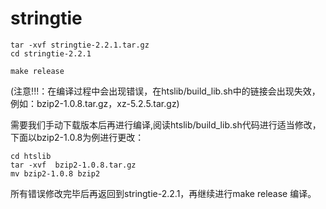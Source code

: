 # stringtie

```
tar -xvf stringtie-2.2.1.tar.gz
cd stringtie-2.2.1

make release
```

(注意!!!：在编译过程中会出现错误，在htslib/build_lib.sh中的链接会出现失效，例如：bzip2-1.0.8.tar.gz，xz-5.2.5.tar.gz)



需要我们手动下载版本后再进行编译,阅读htslib/build_lib.sh代码进行适当修改，下面以bzip2-1.0.8为例进行更改：

```
cd htslib
tar -xvf  bzip2-1.0.8.tar.gz
mv bzip2-1.0.8 bzip2
```

所有错误修改完毕后再返回到stringtie-2.2.1，再继续进行make release 编译。 



